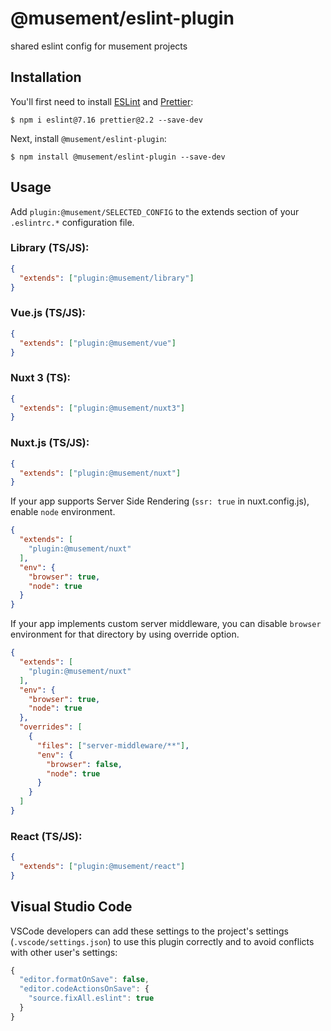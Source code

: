 # @musement/eslint-plugin

shared eslint config for musement projects

## Installation

You'll first need to install [ESLint](http://eslint.org) and [Prettier](https://prettier.io/):

```
$ npm i eslint@7.16 prettier@2.2 --save-dev
```

Next, install `@musement/eslint-plugin`:

```
$ npm install @musement/eslint-plugin --save-dev
```


## Usage

Add `plugin:@musement/SELECTED_CONFIG` to the extends section of your `.eslintrc.*` configuration file.

### Library (TS/JS):
```json
{
  "extends": ["plugin:@musement/library"]
}

```

### Vue.js (TS/JS):
```json
{
  "extends": ["plugin:@musement/vue"]
}
```

### Nuxt 3 (TS):
```json
{
  "extends": ["plugin:@musement/nuxt3"]
}
```

### Nuxt.js (TS/JS):
```json
{
  "extends": ["plugin:@musement/nuxt"]
}
```

If your app supports Server Side Rendering (`ssr: true` in nuxt.config.js), enable `node` environment.

```json
{
  "extends": [
    "plugin:@musement/nuxt"
  ],
  "env": {
    "browser": true,
    "node": true
  }
}
```

If your app implements custom server middleware, you can disable `browser` environment for that directory by using override option.

```json
{
  "extends": [
    "plugin:@musement/nuxt"
  ],
  "env": {
    "browser": true,
    "node": true
  },
  "overrides": [
    {
      "files": ["server-middleware/**"],
      "env": {
        "browser": false,
        "node": true
      }
    }
  ]
}
```

### React (TS/JS):
```json
{
  "extends": ["plugin:@musement/react"]
}
```

## Visual Studio Code

VSCode developers can add these settings to the project's settings (`.vscode/settings.json`) to use this plugin correctly and to avoid conflicts with other user's settings:

```javascript
{
  "editor.formatOnSave": false,
  "editor.codeActionsOnSave": {
    "source.fixAll.eslint": true
  }
}

```







